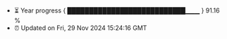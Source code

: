 - ⏳ Year progress { ███████████████████████████▁▁▁ } 91.16 %
- ⏰ Updated on Fri, 29 Nov 2024 15:24:16 GMT

